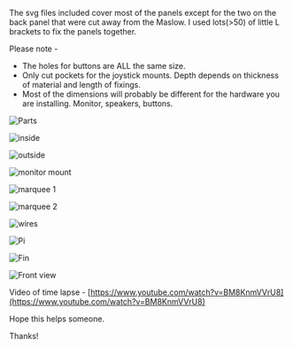 The svg files included cover most of the panels except for the two on the back panel that were cut away from the Maslow. I used lots(>50) of little L brackets to fix the panels together.

Please note -
<ul>
  <li>The holes for buttons are ALL the same size.</li>
  <li>Only cut pockets for the joystick mounts. Depth depends on thickness of material and length of fixings.</li>
  <li>Most of the dimensions will probably be different for the hardware you are installing. Monitor, speakers, buttons.</li>
</ul>

![Parts](https://raw.githubusercontent.com/MaslowCommunityGarden/Tabletop-Arcade/master/1.jpg?raw=true)

![inside](https://raw.githubusercontent.com/MaslowCommunityGarden/Tabletop-Arcade/master/2.jpg?raw=true)

![outside](https://raw.githubusercontent.com/MaslowCommunityGarden/Tabletop-Arcade/master/3.jpg?raw=true)

![monitor mount](https://raw.githubusercontent.com/MaslowCommunityGarden/Tabletop-Arcade/master/4.jpg?raw=true)

![marquee 1](https://raw.githubusercontent.com/MaslowCommunityGarden/Tabletop-Arcade/master/5.jpg?raw=true)

![marquee 2](https://raw.githubusercontent.com/MaslowCommunityGarden/Tabletop-Arcade/master/6.jpg?raw=true)

![wires](https://raw.githubusercontent.com/MaslowCommunityGarden/Tabletop-Arcade/master/7.jpg?raw=true)

![Pi](https://raw.githubusercontent.com/MaslowCommunityGarden/Tabletop-Arcade/master/8.jpg?raw=true)

![Fin](https://raw.githubusercontent.com/MaslowCommunityGarden/Tabletop-Arcade/master/9.jpg?raw=true)

![Front view](https://raw.githubusercontent.com/MaslowCommunityGarden/Tabletop-Arcade/master/front%20view.jpg?raw=true)

Video of time lapse - [https://www.youtube.com/watch?v=BM8KnmVVrU8](https://www.youtube.com/watch?v=BM8KnmVVrU8)

Hope this helps someone.

Thanks!
